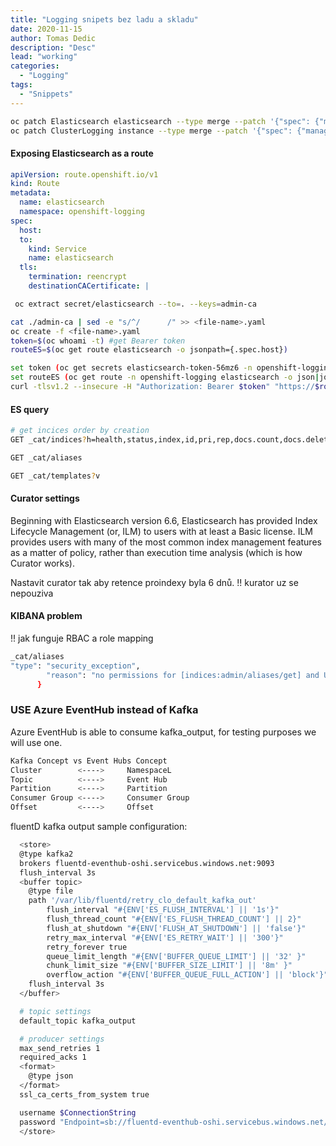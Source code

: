 ```yaml
---
title: "Logging snipets bez ladu a skladu"
date: 2020-11-15 
author: Tomas Dedic
description: "Desc"
lead: "working"
categories:
  - "Logging"
tags:
  - "Snippets"
---
```


```sh
oc patch Elasticsearch elasticsearch --type merge --patch '{"spec": {"managementState": "Unmanaged"}}'
oc patch ClusterLogging instance --type merge --patch '{"spec": {"managementState": "Unmanaged"}}'


```
#### Exposing Elasticsearch as a route
```yaml
apiVersion: route.openshift.io/v1
kind: Route
metadata:
  name: elasticsearch
  namespace: openshift-logging
spec:
  host:
  to:
    kind: Service
    name: elasticsearch
  tls:
    termination: reencrypt
    destinationCACertificate: | 
```
```sh
 oc extract secret/elasticsearch --to=. --keys=admin-ca

cat ./admin-ca | sed -e "s/^/      /" >> <file-name>.yaml
oc create -f <file-name>.yaml
token=$(oc whoami -t) #get Bearer token
routeES=$(oc get route elasticsearch -o jsonpath={.spec.host})

set token (oc get secrets elasticsearch-token-56mz6 -n openshift-logging -o json|jq -Mr '.data.token'|base64 -d)
set routeES (oc get route -n openshift-logging elasticsearch -o json|jq -Mr '.spec.host')
curl -tlsv1.2 --insecure -H "Authorization: Bearer $token" "https://$routeES/.operations.*/_search?size=1" | jq
```
#### ES query
```sh
# get incices order by creation
GET _cat/indices?h=health,status,index,id,pri,rep,docs.count,docs.deleted,store.size,creation.date.string&s=creation.date.string

GET _cat/aliases

GET _cat/templates?v
```
#### Curator settings
Beginning with Elasticsearch version 6.6, Elasticsearch has provided Index Lifecycle Management (or, ILM) to users with at least a Basic license. ILM provides users with many of the most common index management features as a matter of policy, rather than execution time analysis (which is how Curator works).
  
Nastavit curator tak aby retence proindexy byla 6 dnů.
!! kurator uz se nepouziva
#### KIBANA problem
!! jak funguje RBAC a role mapping
```sh
_cat/aliases
"type": "security_exception",
        "reason": "no permissions for [indices:admin/aliases/get] and User [name=tdedic, roles=[admin_reader], requestedTenant=admin]"
      }
```
### USE Azure EventHub instead of Kafka
Azure EventHub is able to consume kafka_output, for testing purposes we will use one.  

```sh
Kafka Concept vs Event Hubs Concept
Cluster        <---->     NamespaceL
Topic          <---->     Event Hub
Partition      <---->     Partition
Consumer Group <---->     Consumer Group
Offset         <---->     Offset
```
fluentD kafka output sample configuration:
```sh
  <store>
  @type kafka2
  brokers fluentd-eventhub-oshi.servicebus.windows.net:9093
  flush_interval 3s
  <buffer topic>
    @type file
    path '/var/lib/fluentd/retry_clo_default_kafka_out'
		flush_interval "#{ENV['ES_FLUSH_INTERVAL'] || '1s'}"
		flush_thread_count "#{ENV['ES_FLUSH_THREAD_COUNT'] || 2}"
		flush_at_shutdown "#{ENV['FLUSH_AT_SHUTDOWN'] || 'false'}"
		retry_max_interval "#{ENV['ES_RETRY_WAIT'] || '300'}"
		retry_forever true
		queue_limit_length "#{ENV['BUFFER_QUEUE_LIMIT'] || '32' }"
		chunk_limit_size "#{ENV['BUFFER_SIZE_LIMIT'] || '8m' }"
		overflow_action "#{ENV['BUFFER_QUEUE_FULL_ACTION'] || 'block'}"
    flush_interval 3s
  </buffer>

  # topic settings
  default_topic kafka_output 

  # producer settings
  max_send_retries 1
  required_acks 1
  <format>
    @type json
  </format>
  ssl_ca_certs_from_system true

  username $ConnectionString
  password "Endpoint=sb://fluentd-eventhub-oshi.servicebus.windows.net/;SharedAccessKeyName=ss;SharedAccessKey=zeWz+9rSS/yWGanjcKrXMA2mAVCO0hL+MULhNWXHfkk=;EntityPath=kafka_output"
  </store>
```


